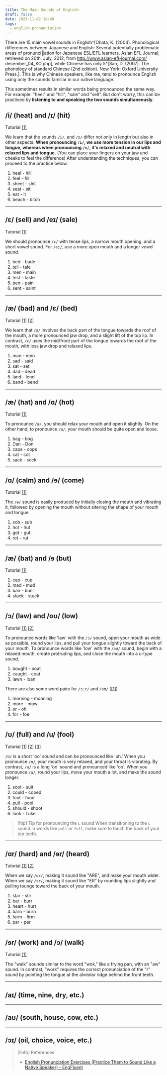 ```yaml
---
title: The Main Sounds of English
draft: false
date: 2023-11-02 18:49
tags:
  - english-pronunciation
---
```


There are 15 main vowel sounds in English^[Ohata, K. (2004). Phonological differences between Japanese and English: Several potentially problematic areas of pronunciation for Japanese ESL/EFL learners. Asian EFL Journal, retrieved on 20th, July, 2012, from http://www.asian-efl-journal.com/ december_04_KO.php], while Chinese has only 5^[San, D. (2007). The phonology of standard Chinese (2nd edition). New York: Oxford University Press.]. This is why Chinese speakers, like me, tend to pronounce English using only the sounds familiar in our native language.

This sometimes results in similar words being pronounced the same way. For example: "heel" and "hill", "sale" and "sell". But don't worry, this can be practiced by **listening to and speaking the two sounds simultaneously**.

## /i/ (heat) and /ɪ/ (hit) 
Tutorial [\[1\]](https://www.youtube.com/watch?v=3dasuQ9u8i0)

We learn that the sounds `/i/`, and `/ɪ/` differ not only in length but also in other aspects. **When pronouncing `/i/`, we use more tension in our lips and tongue, whereas when pronouncing `/ɪ/`, it's relaxed and neutral with relaxed lips and tongue.** (You can place your fingers on your jaw and cheeks to feel the difference) After understanding the techniques, you can proceed to the practice below.
1. heel - hill
2. feel - fill
6. sheet - shit
3. seat - sit
4. eat - it
5. beach - bitch
---
## /ɛ/ (sell) and /eɪ/ (sale) 
Tutorial [\[1\]](https://www.youtube.com/watch?v=SqN3kGMLwio)

We should pronounce `/ɛ/` with tense lips, a narrow mouth opening, and a short vowel sound. For `/eɪ/`, use a more open mouth and a longer vowel sound.
1. bed - bade
2. tell - tale
3. men - main
4. test - taste
5. pen - pain
6. sent - saint
---
## /æ/ (bad) and /ɛ/ (bed) 
Tutorial [\[1\]](https://www.youtube.com/watch?v=UM9gPzKs1Hg)   [\[2\]](https://www.youtube.com/watch?v=CNL5BmWQGiI)

We learn that `/æ/` involves the back part of the tongue towards the roof of the mouth, a more pronounced jaw drop, and a slight lift of the top lip. In contrast, `/ɛ/` uses the mid/front part of the tongue towards the roof of the mouth, with less jaw drop and relaxed lips.
1. man - men
2. sad - said
3. sat - set
4. dad - dead
5. land - lend
6. band - bend
---
## /æ/ (hat) and /ɑ/ (hot) 
Tutorial [\[1\]](https://www.youtube.com/watch?v=SMJrIzjnmDM)

To pronounce `/æ/`, you should relax your mouth and open it slightly. On the other hand, to pronounce `/ɑ/`, your mouth should be quite open and loose.
1. bag - bog
2. Dan - Don
3. caps - cops
4. cat - cot
5. sack - sock
---
## /ɑ/ (calm) and /ɘ/ (come) 
Tutorial [\[1\]](https://www.youtube.com/watch?v=f_7GJ34UYVE)

The `/ə/` sound is easily produced by initially closing the mouth and vibrating it, followed by opening the mouth without altering the shape of your mouth and tongue.
1. sob - sub
2. hot - hut
3. got - gut
4. rot - rut
---
## **/æ/ (bat) and /ɘ (but)** 
Tutorial [\[1\]](https://www.youtube.com/watch?v=RtbewuEu9E4)
1. cap - cup
2. mad - mud
3. ban - bun
4. stack - stuck
---
## /ɔ/ (law) and /oʊ/ (low) 
Tutorial [\[1\]](https://www.youtube.com/watch?v=RRfAnwR1JaI) [\[2\]](https://clearpronunciation.com/law-low)

To pronounce words like 'law' with the `/ɔ/` sound, open your mouth as wide as possible, round your lips, and pull your tongue slightly toward the back of your mouth. To pronounce words like 'low' with the `/oʊ/` sound, begin with a relaxed mouth, create protruding lips, and close the mouth into a u-type sound.
1. bought - boat
2. caught - coat
3. lawn - loan

There are also some word pairs for `/ɔːr/` and `/oʊ/` ([\[1\]](https://www.youtube.com/watch?v=ntv-3fAlbyE))
1. morning - moaning
2. more - mow
3. or - oh
4. for - foe

---
## /ʊ/ (full) and /u/ (fool)
Tutorial [\[1\]](https://www.youtube.com/watch?v=21b69Q-9S6c) [\[2\]](https://www.youtube.com/watch?v=55PmcYbDKZs) [\[3\]](https://www.youtube.com/watch?v=5Qms8b6vKBs)

`/ʊ/` is a short 'oo' sound and can be pronounced like 'uh.' When you pronounce `/ʊ/`, your mouth is very relaxed, and your throat is vibrating. By contrast, `/u/` is a long 'oo' sound and pronounced like 'oo'. When you pronounce `/u/`, round your lips, move your mouth a lot, and make the sound longer.
1. soot - suit
2. could - cooed
3. foot - food
4. pull - pool
5. should - shoot
6. look - Luke

> [!tip] Tip for pronouncing the `L` sound
>  When transitioning to the `L` sound in words like `pull` or `full`, make sure to touch the back of your top teeth.

---
## /ɑr/ (hard) and /ɘr/ (heard)
Tutorial [\[1\]](https://www.youtube.com/watch?v=yH-EhIv4VbQ)  [\[2\]](https://www.youtube.com/watch?v=eMIML04NMMA)

When we say `/ɑr/`, making it sound like "ARE", and make your mouth wider. When we say `/ɘr/`, making it sound like "ER" by rounding lips slightly and pulling tounge toward the back of your mouth.
1. star - stir
2. bar - burr
3. heart - hurt
4. barn - burn
5. farm - firm
6. par - per

---
## /ɘr/ (work) and /ɔ/ (walk)
Tutorial [\[1\]](https://www.youtube.com/watch?v=E1W47j-zGw4)

The "walk" sounds similar to the word "wok," like a frying pan, with an "aw" sound. In contrast, "work" requires the correct pronunciation of the "r" sound by pointing the tongue at the alveolar ridge behind the front teeth.

---
## /aɪ/ (time, nine, dry, etc.)


---

## /aʊ/ (south, house, cow, etc.)


---

## /ɔɪ/ (oil, choice, voice, etc.)




> [!info] References
> - [English Pronunciation Exercises (Practice Them to Sound Like a Native Speaker) - EngFluent](https://engfluent.com/english-pronunciation-exercises)
